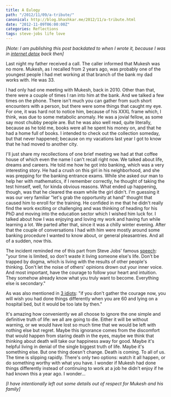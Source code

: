 ```yaml
---
title: A Eulogy
path: "/2012/11/09/a-tribute/"
canonical: http://blog.bhashkar.me/2012/11/a-tribute.html
date: "2012-11-09T06:00:00Z"
categories: Reflections
tags: steve-jobs life love
---
```


_[Note: I am publishing this post backdated to when I wrote it, because I was in [internet detox](/2012/11/16/walking-the-slow-road/) back then]_<span class="more"></span>

Last night my father received a call. The caller informed that Mukesh was no more. Mukesh, as I recalled from 2 years ago, was probably one of the youngest people I had met working at that branch of the bank my dad works with. He was 33.

I had only had one meeting with Mukesh, back in 2010. Other than that, there were a couple of times I ran into him at the bank. And we talked a few times on the phone. There isn't much you can gather from such short encounters with a person, but there were some things that caught my eye. For one, it was hard not to notice him, because of his XXXL frame which, I think, was due to some metabolic anomaly. He was a jovial fellow, as some say most chubby people are. But he was also well read, quite literally, because as he told me, books were all he spent his money on, and that he had a home full of books. I intended to check out the collection someday, but that never happened; because on my vacations last year I got to know that he had moved to another city.

I'll just share my recollections of one brief meeting we had at that coffee house of which even the name I can't recall right now. We talked about life, dreams and careers. He told me how he got into banking, which was a very interesting story. He had a crush on this girl in his neighborhood, and she was prepping for the banking entrance exams. While she asked our man to help her with mathematics, if I remember correctly, he thought of taking the test himself, well, for kinda obvious reasons. What ended up happening, though, was that he cleared the exam while the girl didn't. I'm guessing it was our very familiar "let's grab the opportunity at hand" thought that caused him to enroll for the training. He confided in me that he didn't really find the work exciting or challenging and was thinking of heading for his PhD and moving into the education sector which I wished him luck for. I talked about how I was enjoying and loving my work and having fun while learning a lot. We parted after that, since it was a chilly winter evening. After that the couple of conversations I had with him were mostly around some banking procedure I wanted to know about, or general pleasantries. And all of a sudden, now this.

The incident reminded me of this part from Steve Jobs' famous [speech](http://www.youtube.com/watch?v=UF8uR6Z6KLc): "your time is limited, so don't waste it living someone else's life. Don't be trapped by dogma, which is living with the results of other people's thinking. Don't let the noise of others' opinions drown out your inner voice. And most important, have the courage to follow your heart and intuition. They somehow already know what you truly want to become. Everything else is secondary."

As was also mentioned in [3 idiots](http://www.imdb.com/title/tt1187043/): "if you don't gather the courage now, you will wish you had done things differently when you are 60 and lying on a hospital bed, but it would be too late by then."

It's amazing how conveniently we all choose to ignore the one simple and definitive truth of life: we all are going to die. Either it will be without warning, or we would have lost so much time that we would be left with nothing else but regret. Maybe this ignorance comes from the discomfort that would happen from staring death in the eyes, maybe we think that thinking about death will take our happiness away for good. Maybe it's helpful living in denial of the single biggest truth of life. Maybe it's something else. But one thing doesn't change. Death is coming. To all of us. The time is slipping rapidly. There's only two options: watch it all happen, or do something worthy with what you have. I wonder if Mukesh had done things differently instead of continuing to work at a job he didn't enjoy if he had known this a year ago. I wonder...

_[I have intentionally left out some details out of respect for Mukesh and his family]_